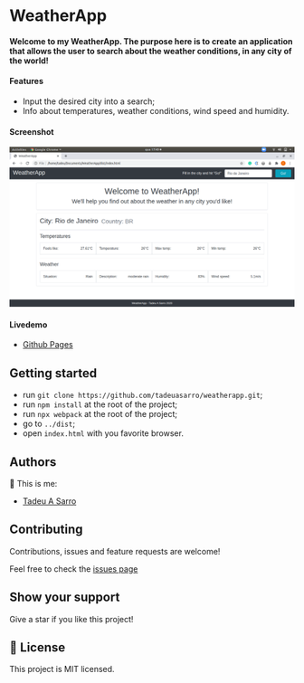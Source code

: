 # WeatherApp

#### Welcome to my WeatherApp. The purpose here is to create an application that allows the user to search about the weather conditions, in any city of the world!

#### Features
- Input the desired city into a search;
- Info about temperatures, weather conditions, wind speed and humidity.

#### Screenshot

![screenshot](./src/img/screenshot.png)

#### Livedemo
- [Github Pages](https://tadeuasarro.github.io/WeatherApp/)


## Getting started
- run `git clone https://github.com/tadeuasarro/weatherapp.git`;
- run `npm install` at the root of the project;
- run `npx webpack` at the root of the project;
- go to `../dist`;
- open `index.html` with you favorite browser.


## Authors
👤 This is me:

- [Tadeu A Sarro](https://tadeuasarro.web.app)


## Contributing

Contributions, issues and feature requests are welcome!

Feel free to check the [issues page](https://github.com/tadeuasarro/weatherapp/issues)


## Show your support

Give a star if you like this project!


## 📝 License

This project is MIT licensed.
